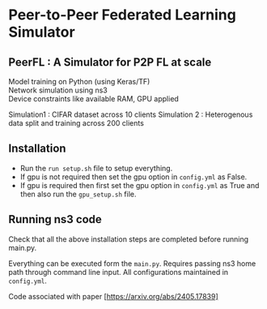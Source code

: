 # Peer-to-Peer Federated Learning Simulator

## PeerFL : A Simulator for P2P FL at scale

Model training on Python (using Keras/TF)   
Network simulation using ns3   
Device constraints like available RAM, GPU applied   

Simulation1 : CIFAR dataset across 10 clients
Simulation 2 : Heterogenous data split and training across 200 clients

## Installation
- Run the ``` run setup.sh ``` file to setup everything.
- If gpu is not required then set the gpu option in ``` config.yml ``` as False.
- If gpu is required then first set the gpu option in ``` config.yml ``` as True and then also run the ``` gpu_setup.sh ``` file.
 

## Running ns3 code
Check that all the above installation steps are completed before running main.py.

Everything can be executed form the ``` main.py ```. Requires passing ns3 home path through command line input. All configurations maintained in ``` config.yml ```. 

Code associated with paper [https://arxiv.org/abs/2405.17839]
